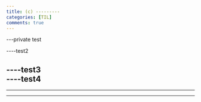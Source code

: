 ```yaml
---
title: (c) ---------
categories: [TIL]
comments: true
---
```



---private test

----test2

----test3  
----test4
-----
-----
-----